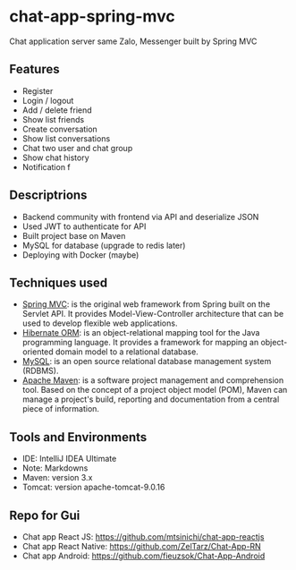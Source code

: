 # chat-app-spring-mvc
Chat application server same Zalo, Messenger built by Spring MVC

## Features

- Register
- Login / logout
- Add / delete friend
- Show list friends
- Create conversation
- Show list conversations
- Chat two user and chat group
- Show chat history
- Notification f

## Descriptrions

- Backend community with frontend via API and deserialize JSON
- Used JWT to authenticate for API
- Built project base on Maven
- MySQL for database (upgrade to redis later)
- Deploying with Docker (maybe)

## Techniques used

- [Spring MVC](https://spring.io/): is the original web framework from Spring built on the Servlet API. It provides Model-View-Controller architecture that can be used to develop flexible web applications.
- [Hibernate ORM](http://hibernate.org/orm/): is an object-relational mapping tool for the Java programming language. It provides a framework for mapping an object-oriented domain model to a relational database.
- [MySQL](https://www.mysql.com/): is an open source relational database management system (RDBMS).
- [Apache Maven](https://maven.apache.org/): is a software project management and comprehension tool. Based on the concept of a project object model (POM), Maven can manage a project's build, reporting and documentation from a central piece of information.

## Tools and Environments

- IDE: IntelliJ IDEA Ultimate
- Note: Markdowns
- Maven: version 3.x
- Tomcat: version apache-tomcat-9.0.16

## Repo for Gui

- Chat app React JS: https://github.com/mtsinichi/chat-app-reactjs
- Chat app React Native: https://github.com/ZelTarz/Chat-App-RN
- Chat app Android: https://github.com/fieuzsok/Chat-App-Android


